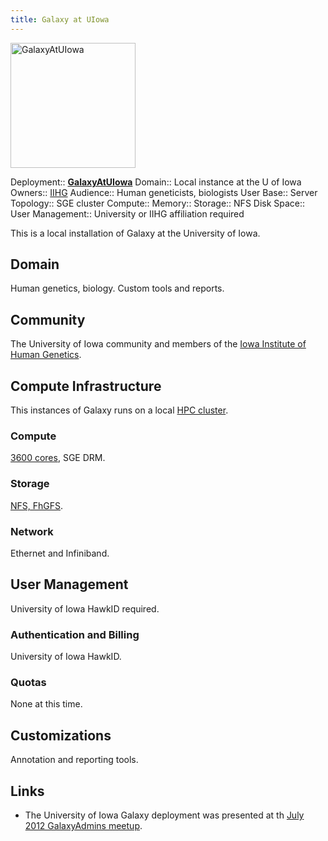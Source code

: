 ```yaml
---
title: Galaxy at UIowa
---
```

<div class='center'>
<a href='http://medicine.uiowa.edu/humangenetics/'><img src="/src/images/logos/UIowaLogo.jpg" alt="GalaxyAtUIowa" width=200 /></a>
</div>



<div class='deploymentbox'>

 Deployment:: **[GalaxyAtUIowa](/src/community/deployment/galaxy-at-u-iowa/index.md)**
 Domain:: Local instance at the U of Iowa
 Owners:: [IIHG](http://medicine.uiowa.edu/humangenetics)
 Audience:: Human geneticists, biologists
 User Base:: 
 Server Topology:: SGE cluster
 Compute:: 
 Memory:: 
 Storage:: NFS
 Disk Space:: 
 User Management:: University or IIHG affiliation required

</div>


This is a local installation of Galaxy at the University of Iowa.

## Domain

Human genetics, biology. Custom tools and reports.

## Community

The University of Iowa community and members of the [Iowa Institute of Human Genetics](http://www.medicine.uiowa.edu/humangenetics).
## Compute Infrastructure

This instances of Galaxy runs on a local [HPC cluster](http://hpc.uiowa.edu/resources).

### Compute

[3600 cores](http://hpc.uiowa.edu/resources/compute), SGE DRM.
### Storage

[NFS, FhGFS](http://hpc.uiowa.edu/resources/storage).
### Network

Ethernet and Infiniband.
## User Management

University of Iowa HawkID required.
### Authentication and Billing

University of Iowa HawkID.
### Quotas

None at this time.
## Customizations

Annotation and reporting tools.

## Links

* The University of Iowa Galaxy deployment was presented at th [July 2012 GalaxyAdmins meetup](/src/community/galaxy-admins/meetups/2012-07-09/index.md).
